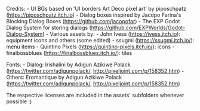 Credits:
	- UI BGs based on 'UI borders Art Deco pixel art' by piposchpatz (https://piposchpatz.itch.io)
	- Dialog boxes inspired by Jacopo Farina's Blocking Dialog Boxes (https://github.com/jacopofar)
	- The EXP Godot Dialog System for storing dialogs (https://github.com/EXPWorlds/Godot-Dialog-System)
	- Various assets by: 
		- John Ivess (https://ivess.itch.io): equipment icons and others (some edited)
		- ssugmi (https://ssugmi.itch.io/): menu items
		- Quintino Pixels (https://quintino-pixels.itch.io/): icons
		- finalbossblues (https://finalbossblues.itch.io/): tiles
	

Fonts:
	- Dialog: Irishalini by Adigun Azikiwe Polack (https://twitter.com/adigunpolack/, http://pixeljoint.com/p/158352.htm)
	- Others: Eromantique by Adigun Azikiwe Polack (https://twitter.com/adigunpolack/, http://pixeljoint.com/p/158352.htm)

The respective licenses are included in the assets' subfolders whenever possible :)